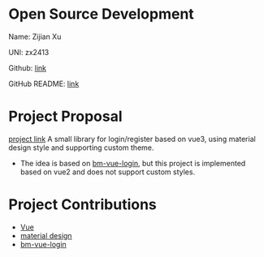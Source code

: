 # Open Source Development
Name: Zijian Xu

UNI: zx2413

Github: [link](https://github.com/Kawamiya)

GitHub README: [link](https://github.com/Kawamiya/Kawamiya/blob/main/README.md)

# Project Proposal
[project link](https://github.com/Kawamiya/customizable-login-component-library)
A small library for login/register based on vue3, using material design style and supporting custom theme. 
* The idea is based on [bm-vue-login](https://github.com/BIGDgreen/bm-vue-login), but this project is implemented based on vue2 and does not support custom styles.

# Project Contributions
* [Vue](https://github.com/vuejs/vue)
* [material design](https://github.com/navasmdc/MaterialDesignLibrary)
* [bm-vue-login](https://github.com/BIGDgreen/bm-vue-login)
